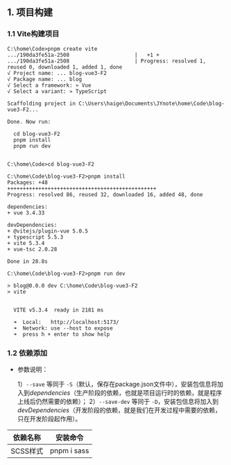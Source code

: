 ## 1. 项目构建

### 1.1 Vite构建项目

```shell
C:\home\Code>pnpm create vite
.../190da3fe51a-2508                     |   +1 +
.../190da3fe51a-2508                     | Progress: resolved 1, reused 0, downloaded 1, added 1, done
√ Project name: ... blog-vue3-F2
√ Package name: ... blog
√ Select a framework: » Vue
√ Select a variant: » TypeScript

Scaffolding project in C:\Users\haige\Documents\JYnote\home\Code\blog-vue3-F2...

Done. Now run:

  cd blog-vue3-F2
  pnpm install
  pnpm run dev


C:\home\Code>cd blog-vue3-F2

C:\home\Code\blog-vue3-F2>pnpm install
Packages: +48
++++++++++++++++++++++++++++++++++++++++++++++++
Progress: resolved 86, reused 32, downloaded 16, added 48, done

dependencies:
+ vue 3.4.33

devDependencies:
+ @vitejs/plugin-vue 5.0.5
+ typescript 5.5.3
+ vite 5.3.4
+ vue-tsc 2.0.28

Done in 28.8s

C:\home\Code\blog-vue3-F2>pnpm run dev

> blog@0.0.0 dev C:\home\Code\blog-vue3-F2
> vite


  VITE v5.3.4  ready in 2181 ms

  ➜  Local:   http://localhost:5173/
  ➜  Network: use --host to expose
  ➜  press h + enter to show help
```


### 1.2 依赖添加

+ 参数说明：

  1）`--save` 等同于 `-S`（默认，保存在package.json文件中），安装包信息将加入到*dependencies*（生产阶段的依赖，也就是项目运行时的依赖，就是程序上线后仍然需要的依赖）；
  2）`--save-dev` 等同于 `-D`，安装包信息将加入到*devDependencies*（开发阶段的依赖，就是我们在开发过程中需要的依赖，只在开发阶段起作用）。

|        依赖名称        | 安装命令                               |
| :--------------------: | -------------------------------------- |
|        SCSS样式        | pnpm i sass                            |

